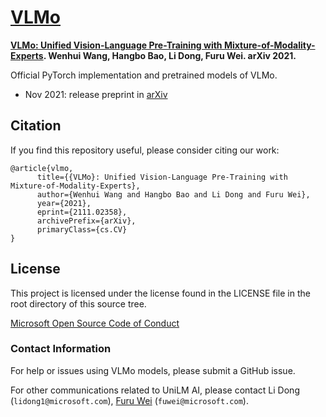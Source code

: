 # [VLMo](https://arxiv.org/abs/2111.02358)

**[VLMo: Unified Vision-Language Pre-Training with Mixture-of-Modality-Experts](https://arxiv.org/abs/2111.02358). Wenhui Wang, Hangbo Bao, Li Dong, Furu Wei. arXiv 2021.**

Official PyTorch implementation and pretrained models of VLMo.

- Nov 2021: release preprint in [arXiv](https://arxiv.org/abs/2111.02358)


## Citation

If you find this repository useful, please consider citing our work:
```
@article{vlmo,
      title={{VLMo}: Unified Vision-Language Pre-Training with Mixture-of-Modality-Experts}, 
      author={Wenhui Wang and Hangbo Bao and Li Dong and Furu Wei},
      year={2021},
      eprint={2111.02358},
      archivePrefix={arXiv},
      primaryClass={cs.CV}
}
```


## License
This project is licensed under the license found in the LICENSE file in the root directory of this source tree.

[Microsoft Open Source Code of Conduct](https://opensource.microsoft.com/codeofconduct)

### Contact Information

For help or issues using VLMo models, please submit a GitHub issue.

For other communications related to UniLM AI, please contact Li Dong (`lidong1@microsoft.com`), [Furu Wei](http://gitnlp.org/) (`fuwei@microsoft.com`).
